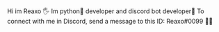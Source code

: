 Hi im Reaxo 🖐 
Im python🐛 developer and discord bot developer🤖 
To connect with me in Discord, send a message to this ID: Reaxo#0099 👨‍💼
